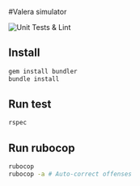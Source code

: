 #Valera simulator

![Unit Tests & Lint](https://github.com/DaniilGit/Ruby_Valera/workflows/Unit%20Tests%20&%20Lint/badge.svg) 


## Install

```bash
gem install bundler
bundle install
```

## Run test

```bash
rspec
```

## Run rubocop

```bash
rubocop
rubocop -a # Auto-correct offenses
```
